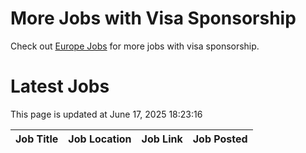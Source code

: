 # More Jobs with Visa Sponsorship

Check out [Europe Jobs](https://github.com/sureshparimi/europejobs#latest-jobs) for more jobs with visa sponsorship.

# Latest Jobs

This page is updated at June 17, 2025 18:23:16

| Job Title | Job Location | Job Link | Job Posted |
| --- | --- | --- | --- |
